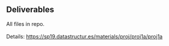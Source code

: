 ## Deliverables
All files in repo. <br />
<br />
Details: https://sp19.datastructur.es/materials/proj/proj1a/proj1a
